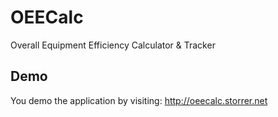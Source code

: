 # OEECalc
Overall Equipment Efficiency Calculator &amp; Tracker

## Demo
You demo the application by visiting: http://oeecalc.storrer.net 
